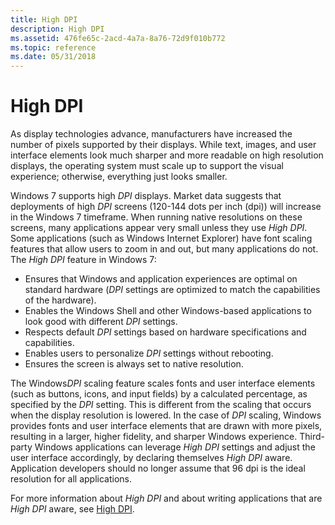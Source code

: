 ```yaml
---
title: High DPI
description: High DPI
ms.assetid: 476fe65c-2acd-4a7a-8a76-72d9f010b772
ms.topic: reference
ms.date: 05/31/2018
---
```


# High DPI

As display technologies advance, manufacturers have increased the number of pixels supported by their displays. While text, images, and user interface elements look much sharper and more readable on high resolution displays, the operating system must scale up to support the visual experience; otherwise, everything just looks smaller.

Windows 7 supports high *DPI* displays. Market data suggests that deployments of high *DPI* screens (120-144 dots per inch (dpi)) will increase in the Windows 7 timeframe. When running native resolutions on these screens, many applications appear very small unless they use *High DPI*. Some applications (such as Windows Internet Explorer) have font scaling features that allow users to zoom in and out, but many applications do not. The *High DPI* feature in Windows 7:

-   Ensures that Windows and application experiences are optimal on standard hardware (*DPI* settings are optimized to match the capabilities of the hardware).
-   Enables the Windows Shell and other Windows-based applications to look good with different *DPI* settings.
-   Respects default *DPI* settings based on hardware specifications and capabilities.
-   Enables users to personalize *DPI* settings without rebooting.
-   Ensures the screen is always set to native resolution.

The Windows*DPI* scaling feature scales fonts and user interface elements (such as buttons, icons, and input fields) by a calculated percentage, as specified by the *DPI* setting. This is different from the scaling that occurs when the display resolution is lowered. In the case of *DPI* scaling, Windows provides fonts and user interface elements that are drawn with more pixels, resulting in a larger, higher fidelity, and sharper Windows experience. Third-party Windows applications can leverage *High DPI* settings and adjust the user interface accordingly, by declaring themselves *High DPI* aware. Application developers should no longer assume that 96 dpi is the ideal resolution for all applications.

For more information about *High DPI* and about writing applications that are *High DPI* aware, see [High DPI](../hidpi/high-dpi-desktop-application-development-on-windows.md).

 

 
